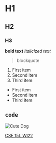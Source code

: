 # H1
## H2
### H3 

**bold text**
*italicized text*

> blockquote

1. First item
2. Second item
3. Third item

- First item
- Second item
- Third item

`code`
---

![Cute Dog](https://images.app.goo.gl/TkAE6GKQauPw4fcJ7)

[CSE 15L WI22](https://ucsd-cse15l-w22.github.io/week/week2/) 


